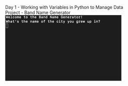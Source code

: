 Day 1 - Working with Variables in Python to Manage Data<br>
Project - Band Name Generator<br>
![](band_name_generator.gif)
